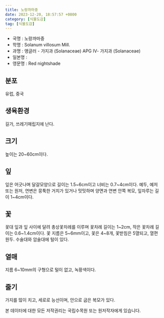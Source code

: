 ```yaml
---
title: 노랑까마중
date: 2023-12-20, 18:57:57 +0800
category: [식물도감]
tag: [식물도감]
---
```




- 국명 : 노랑까마중
- 학명 : Solanum villosum Mill.
- 과명 : 앵글러 - 가지과 (Solanaceae) APG Ⅳ- 가지과 (Solanaceae)
- 일본명 : 
- 영문명 : Red nightshade


## 분포
유럽, 중국
## 생육환경
길가, 쓰레기매립지에 난다.
## 크기
높이는 20~60cm이다.
## 잎
잎은 어긋나며 달걀모양으로 길이는 1.5~6cm이고 너비는 0.7~4cm이다. 예두, 예저 또는 원저, 연변은 뭉툭한 거치가  있거나 밋밋하며 양면과 연변 안쪽 복모, 잎자루는 길이 1~4cm이다. 
## 꽃
꽃대 잎과 잎 사이에 달려 총상꽃차례를 이루며 꽃차례 길이는 1~2cm, 작은 꽃차례 길이는 0.6~1.4cm이다. 꽃 지름은 5~6mm이고, 꽃은 4~8개, 꽃받침은 5열되고, 열편 원두. 수술대와 암술대에 털이 있다. 
## 열매
지름 6~10mm의 구형으로 털이 없고, 녹황색이다.
## 줄기
가지를 많이 치고, 세로로 능선이며, 안으로 굽은 복모가 있다.






본 데이터에 대한 모든 저작권리는 국립수목원 또는 원저작자에게 있습니다.
